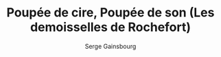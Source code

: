 ---
layout: "layouts/playing.html"
tags: "scores"
title: "Poupée de cire, Poupée de son (Les demoisselles de Rochefort)"
author: "Serge Gainsbourg"
style: "film"
mei_file: "./Poupée_de_cire,_poupée_de_son.mei"
---